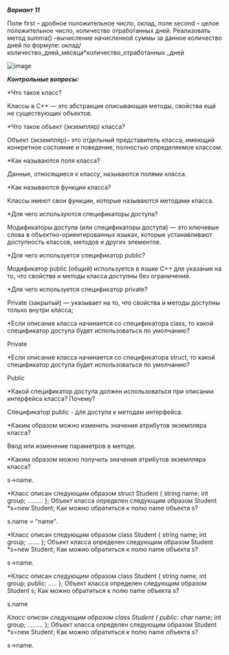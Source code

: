 ***Вариант 11***

Поле first – дробное положительное число, оклад, поле second – целое положительное число, количество отработанных дней. Реализовать метод summa() –вычисление начисленной суммы за данное количество дней по формуле: оклад/количество_дней_месяца*количество_отработанных _дней

![image](https://github.com/user-attachments/assets/cb211f06-5757-4098-8363-c02a768ef40b)


***Контрольные вопросы:***

*Что такое класс?

Классы в С++ — это абстракция описывающая методы, свойства ещё не существующих объектов.


*Что такое объект (экземпляр) класса?

Объект (экземпляр)– это отдельный представитель класса, имеющий конкретное состояние и поведение, полностью определяемое классом.


*Как называются поля класса?

Данные, относящиеся к классу, называются полями класса.


*Как называются функции класса?

Классы имеют свои функции, которые называются методами класса.


*Для чего используются спецификаторы доступа?

Модификаторы доступа (или спецификаторы доступа) — это ключевые слова в объектно-ориентированных языках, которые устанавливают доступность классов, методов и других элементов.


*Для чего используется спецификатор public?

Модификатор public (общий) используется в языке C++ для указания на то, что свойства и методы класса доступны без ограничений.


*Для чего используется спецификатор private?

Private (закрытый) — указывает на то, что свойства и методы доступны только внутри класса;


*Если описание класса начинается со спецификатора class, то какой спецификатор доступа будет использоваться по умолчанию?

Private


*Если описание класса начинается со спецификатора struct, то какой спецификатор доступа будет использоваться по умолчанию?

Public


*Какой спецификатор доступа должен использоваться при описании интерфейса класса? Почему?

Спецификатор public - для доступа к методам интерфейса.


*Каким образом можно изменить значения атрибутов экземпляра класса?

Ввод или изменение параметров в методе.


*Каким образом можно получить значения атрибутов экземпляра класса?

s->name.


*Класс описан следующим образом struct Student { string name; int group; ……… }; Объект класса определен следующим образом Student *s=new Student; Как можно обратиться к полю name объекта s?

s.name = "name".


*Класс описан следующим образом class Student { string name; int group; ……. }; Объект класса определен следующим образом Student *s=new Student; Как можно обратиться к полю name объекта s?

s->name.

*Класс описан следующим образом class Student { string name; int group; public: ….. }; Объект класса определен следующим образом Student s; Как можно обратиться к полю name объекта s?


s.name

*Класс описан следующим образом class Student { public: char* name; int group; ……… }; Объект класса определен следующим образом Student *s=new Student; Как можно обратиться к полю name объекта s?


s->name.

